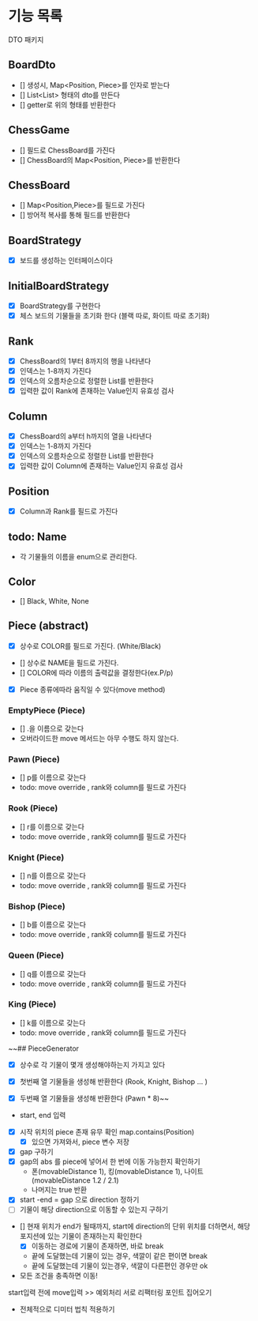# 기능 목록

DTO 패키지

## BoardDto

- [] 생성시, Map<Position, Piece>를 인자로 받는다
- [] List<List<string>> 형태의 dto를 만든다
- [] getter로 위의 형태를 반환한다

## ChessGame

- [] 필드로 ChessBoard를 가진다
- [] ChessBoard의 Map<Position, Piece>를 반환한다

## ChessBoard

- [] Map<Position,Piece>를 필드로 가진다
- [] 방어적 복사를 통해 필드를 반환한다

## BoardStrategy

- [x] 보드를 생성하는 인터페이스이다

## InitialBoardStrategy

- [x] BoardStrategy를 구현한다
- [x] 체스 보드의 기물들을 초기화 한다 (블랙 따로, 화이트 따로 초기화)

## Rank

- [x] ChessBoard의 1부터 8까지의 행을 나타낸다
- [x] 인덱스는 1-8까지 가진다
- [x] 인덱스의 오름차순으로 정렬한 List<Rank>를 반환한다
- [x] 입력한 값이 Rank에 존재하는 Value인지 유효성 검사

## Column

- [x] ChessBoard의 a부터 h까지의 열을 나타낸다
- [x] 인덱스는 1-8까지 가진다
- [x] 인덱스의 오름차순으로 정렬한 List<Column>를 반환한다
- [x] 입력한 값이 Column에 존재하는 Value인지 유효성 검사

## Position

- [x] Column과 Rank를 필드로 가진다

## todo: Name

- 각 기물들의 이름을 enum으로 관리한다.

## Color

- [] Black, White, None

## Piece (abstract)

- [x] 상수로 COLOR를 필드로 가진다. (White/Black)
- [] 상수로 NAME을 필드로 가진다.
- [] COLOR에 따라 이름의 출력값을 결정한다(ex.P/p)
- [x] Piece 종류에따라 움직일 수 있다(move method)

### EmptyPiece (Piece)

- [] .을 이름으로 갖는다
- 오버라이드한 move 메서드는 아무 수행도 하지 않는다.

### Pawn (Piece)

- [] p를 이름으로 갖는다
- todo: move override , rank와 column를 필드로 가진다

### Rook (Piece)

- [] r를 이름으로 갖는다
- todo: move override , rank와 column를 필드로 가진다

### Knight (Piece)

- [] n를 이름으로 갖는다
- todo: move override , rank와 column를 필드로 가진다

### Bishop (Piece)

- [] b를 이름으로 갖는다
- todo: move override , rank와 column를 필드로 가진다

### Queen (Piece)

- [] q를 이름으로 갖는다
- todo: move override , rank와 column를 필드로 가진다

### King (Piece)

- [] k를 이름으로 갖는다
- todo: move override , rank와 column를 필드로 가진다

~~## PieceGenerator

- [x] 상수로 각 기물이 몇개 생성해야하는지 가지고 있다
- [x] 첫번째 열 기물들을 생성해 반환한다 (Rook, Knight, Bishop ... )
- [x] 두번째 열 기물들을 생성해 반환한다 (Pawn * 8)~~


- start, end 입력
- [x] 시작 위치의 piece 존재 유무 확인 map.contains(Position)
    - [x] 있으면 가져와서, piece 변수 저장
- [x] gap 구하기
- [x] gap의 abs 를 piece에 넣어서 한 번에 이동 가능한지 확인하기
    - 폰(movableDistance 1), 킹(movableDistance 1), 나이트(movableDistance 1.2 / 2.1)
    - 나머지는 true 반환
- [x] start -end = gap 으로 direction 정하기
- [ ] 기물이 해당 direction으로 이동할 수 있는지 구하기
- [] 현재 위치가 end가 될때까지, start에 direction의 단위 위치를 더하면서, 해당 포지션에 있는 기물이 존재하는지 확인한다
    - [X] 이동하는 경로에 기물이 존재하면, 바로 break
    - 끝에 도달했는데 기물이 있는 경우, 색깔이 같은 편이면 break
    - 끝에 도달했는데 기물이 있는경우, 색깔이 다른편인 경우만 ok
- 모든 조건을 충족하면 이동!

start입력 전에 move입력 >> 예외처리
서로 리팩터링 포인트 집어오기  
  - 전체적으로 디미터 법칙 적용하기
